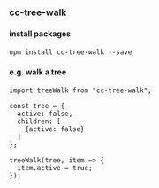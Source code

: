 ### cc-tree-walk

#### install packages
```
npm install cc-tree-walk --save
```

#### e.g. walk a tree
```javascripts
import treeWalk from "cc-tree-walk";

const tree = {
  active: false,
  children: [
    {active: false}
  ]
};

treeWalk(tree, item => {
  item.active = true;
});
```

